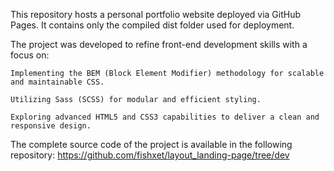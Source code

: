 This repository hosts a personal portfolio website deployed via GitHub Pages.
It contains only the compiled dist folder used for deployment.

The project was developed to refine front-end development skills with a focus on:

    Implementing the BEM (Block Element Modifier) methodology for scalable and maintainable CSS.

    Utilizing Sass (SCSS) for modular and efficient styling.

    Exploring advanced HTML5 and CSS3 capabilities to deliver a clean and responsive design.

The complete source code of the project is available in the following repository:
https://github.com/fishxet/layout_landing-page/tree/dev
